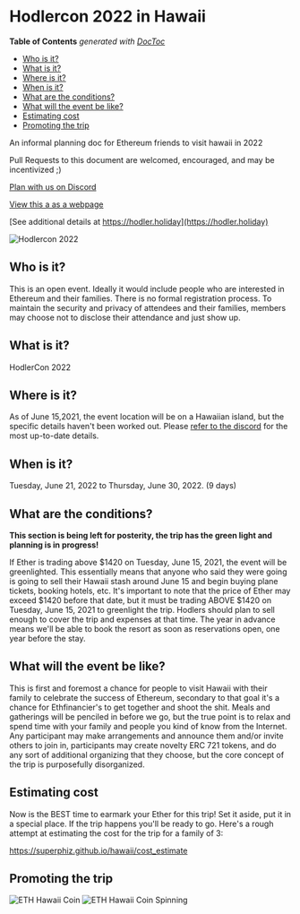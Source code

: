 # Hodlercon 2022 in Hawaii

<!-- START doctoc generated TOC please keep comment here to allow auto update -->
<!-- DON'T EDIT THIS SECTION, INSTEAD RE-RUN doctoc TO UPDATE -->
**Table of Contents**  *generated with [DocToc](https://github.com/thlorenz/doctoc)*

- [Who is it?](#who-is-it)
- [What is it?](#what-is-it)
- [Where is it?](#where-is-it)
- [When is it?](#when-is-it)
- [What are the conditions?](#what-are-the-conditions)
- [What will the event be like?](#what-will-the-event-be-like)
- [Estimating cost](#estimating-cost)
- [Promoting the trip](#promoting-the-trip)

<!-- END doctoc generated TOC please keep comment here to allow auto update -->

An informal planning doc for Ethereum friends to visit hawaii in 2022

Pull Requests to this document are welcomed, encouraged, and may be incentivized ;)

[Plan with us on Discord](https://discord.gg/ZC8Su6h4QQ)

[View this a as a webpage](https://superphiz.github.io/hawaii/)

[See additional details at https://hodler.holiday](https://hodler.holiday)


![Hodlercon 2022](/ethereum.jpg)

## Who is it?

This is an open event. Ideally it would include people who are interested in Ethereum and their families. There is no formal registration process. To maintain the security and privacy of attendees and their families, members may choose not to disclose their attendance and just show up.

## What is it?

HodlerCon 2022

## Where is it?

As of June 15,2021, the event location will be on a Hawaiian island, but the specific details haven't been worked out. Please [refer to the discord](https://discord.gg/ZC8Su6h4QQ) for the most up-to-date details.

## When is it?

Tuesday, June 21, 2022 to Thursday, June 30, 2022. (9 days)

## What are the conditions?

**This section is being left for posterity, the trip has the green light and planning is in progress!**

If Ether is trading above $1420 on Tuesday, June 15, 2021, the event will be greenlighted. This essentially means that anyone who said they were going is going to sell their Hawaii stash around June 15 and begin buying plane tickets, booking hotels, etc. It's important to note that the price of Ether may exceed $1420 before that date, but it must be trading ABOVE $1420 on Tuesday, June 15, 2021 to greenlight the trip. Hodlers should plan to sell enough to cover the trip and expenses at that time. The year in advance means we'll be able to book the resort as soon as reservations open, one year before the stay.

## What will the event be like?

This is first and foremost a chance for people to visit Hawaii with their family to celebrate the success of Ethereum, secondary to that goal it's a chance for Ethfinancier's to get together and shoot the shit. Meals and gatherings will be penciled in before we go, but the true point is to relax and spend time with your family and people you kind of know from the Internet. Any participant may make arrangements and announce them and/or invite others to join in, participants may create novelty ERC 721 tokens, and do any sort of additional organizing that they choose, but the core concept of the trip is purposefully disorganized.

## Estimating cost

Now is the BEST time to earmark your Ether for this trip! Set it aside, put it in a special place. If the trip happens you'll be ready to go. Here's a rough attempt at estimating the cost for the trip for a family of 3:

https://superphiz.github.io/hawaii/cost_estimate


## Promoting the trip
![ETH Hawaii Coin](/EthHawaiiCoin.png)
![ETH Hawaii Coin Spinning](/EthHawaiiCoinSpin.gif)
